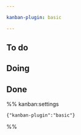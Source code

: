 ```yaml
---

kanban-plugin: basic

---
```


## To do



## Doing



## Done





%% kanban:settings
```
{"kanban-plugin":"basic"}
```
%%